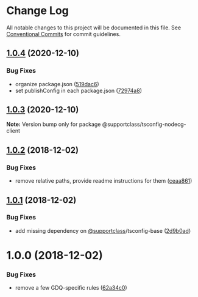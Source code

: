 # Change Log

All notable changes to this project will be documented in this file.
See [Conventional Commits](https://conventionalcommits.org) for commit guidelines.

## [1.0.4](https://github.com/SupportClass/tsconfigs/compare/v1.0.3...v1.0.4) (2020-12-10)


### Bug Fixes

* organize package.json ([519dac6](https://github.com/SupportClass/tsconfigs/commit/519dac6d7fb365600a52d6911724c351d457c4c3))
* set publishConfig in each package.json ([72974a8](https://github.com/SupportClass/tsconfigs/commit/72974a83d011a494e2ccfcd196fc8ec2d94af21b))





## [1.0.3](https://github.com/SupportClass/tsconfigs/compare/v1.0.2...v1.0.3) (2020-12-10)

**Note:** Version bump only for package @supportclass/tsconfig-nodecg-client





## [1.0.2](https://github.com/SupportClass/tsconfigs/compare/v1.0.1...v1.0.2) (2018-12-02)


### Bug Fixes

* remove relative paths, provide readme instructions for them ([ceaa861](https://github.com/SupportClass/tsconfigs/commit/ceaa861))





## [1.0.1](https://github.com/SupportClass/tsconfigs/compare/v1.0.0...v1.0.1) (2018-12-02)


### Bug Fixes

* add missing dependency on [@supportclass](https://github.com/supportclass)/tsconfig-base ([2d9b0ad](https://github.com/SupportClass/tsconfigs/commit/2d9b0ad))





# 1.0.0 (2018-12-02)


### Bug Fixes

* remove a few GDQ-specific rules ([62a34c0](https://github.com/SupportClass/tsconfigs/commit/62a34c0))

